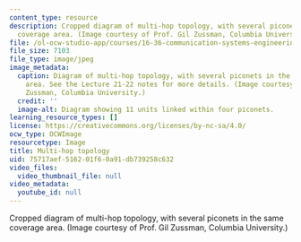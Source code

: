 ```yaml
---
content_type: resource
description: Cropped diagram of multi-hop topology, with several piconets in the same
  coverage area. (Image courtesy of Prof. Gil Zussman, Columbia University.)
file: /ol-ocw-studio-app/courses/16-36-communication-systems-engineering-spring-2009/75717aef516201f60a91db739258c632_16-36s09-th.jpg
file_size: 7103
file_type: image/jpeg
image_metadata:
  caption: Diagram of multi-hop topology, with several piconets in the same coverage
    area. See the Lecture 21-22 notes for more details. (Image courtesy of Prof. Gil
    Zussman, Columbia University.)
  credit: ''
  image-alt: Diagram showing 11 units linked within four piconets.
learning_resource_types: []
license: https://creativecommons.org/licenses/by-nc-sa/4.0/
ocw_type: OCWImage
resourcetype: Image
title: Multi-hop topology
uid: 75717aef-5162-01f6-0a91-db739258c632
video_files:
  video_thumbnail_file: null
video_metadata:
  youtube_id: null
---
```

Cropped diagram of multi-hop topology, with several piconets in the same coverage area. (Image courtesy of Prof. Gil Zussman, Columbia University.)